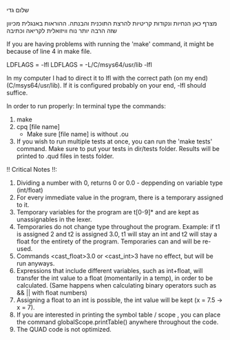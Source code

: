 שלום גדי

מצרף כאן הנחיות ונקודות קריטיות להרצת התוכנית והבנתה.
ההוראות באנגלית מכיוון שזה הרבה יותר נוח וויזואלית לקריאה וכתיבה

If you are having problems with running the 'make' command, it might be because of line 4 in make file.

LDFLAGS = -lfl
LDFLAGS = -L/C/msys64/usr/lib -lfl	

In my computer I had to direct it to lfl with the correct path (on my end) (C/msys64/usr/lib).
If it is configured probably on your end, -lfl should suffice.

In order to run properly:
In terminal type the commands: 
1) make
2) cpq [file name]
    - Make sure [file name] is without .ou 
3) If you wish to run multiple tests at once, you can run the 'make tests' command. 
   Make sure to put your tests in dir/tests folder.
   Results will be printed to .qud files in tests folder.

!! Critical Notes !!:

1) Dividing a number with 0, returns 0 or 0.0 - deppending on variable type (int/float)
2) For every immediate value in the program, there is a temporary assigned to it. 
3) Temporary variables for the program are t[0-9]* and are kept as unassignables in the lexer.
4) Temporaries do not change type throughout the program. 
    Example: if t1 is assigned 2 and t2 is assigned 3.0, t1 will stay an int and t2 will stay a float
             for the entirety of the program.
    Temporaries can and will be re-used.
5) Commands <cast_float>3.0 or <cast_int>3 have no effect, but will be run anyways.
6) Expressions that include different variables, such as int+float, will transfer the int value to a float (momentarily in a temp), in order to be calculated.
    (Same happens when calculating binary operators such as && || with float numbers)
7) Assigning a float to an int is possible, the int value will be kept (x = 7.5 -> x = 7).  
8) If you are interested in printing the symbol table / scope , you can place the command globalScope.printTable() anywhere throughout the code.
9) The QUAD code is not optimized.



